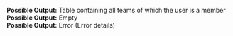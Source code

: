 <b>Possible Output:</b> Table containing all teams of which the user is a member
<br>
<b>Possible Output:</b> Empty
<br>
<b>Possible Output:</b> Error (Error details)
